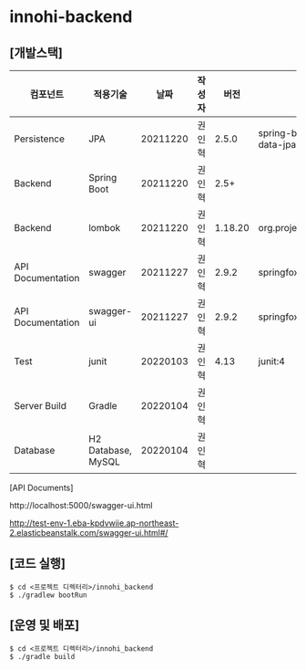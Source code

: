 # innohi-backend

## [개발스택]

|컴포넌트|적용기술|날짜|작성자|버전|비고|
|---|---|------|---|---|-----|
Persistence|JPA|20211220|권인혁|2.5.0|spring-boot-starter-data-jpa|
Backend|Spring Boot|20211220|권인혁|2.5+||
Backend|lombok|20211220|권인혁|1.18.20|org.projectlombok:lombok|
API Documentation|swagger|20211227|권인혁|2.9.2|springfox-swagger2|
API Documentation|swagger-ui|20211227|권인혁|2.9.2|springfox-swagger-ui|
Test|junit|20220103|권인혁|4.13|junit:4|
Server Build|Gradle|20220104|권인혁|||
Database|H2 Database, MySQL|20220104|권인혁|||

[API Documents]

http://localhost:5000/swagger-ui.html

http://test-env-1.eba-kpdvwiie.ap-northeast-2.elasticbeanstalk.com/swagger-ui.html#/

## [코드 실행]

```
$ cd <프로젝트 디렉터리>/innohi_backend
$ ./gradlew bootRun
```

## [운영 및 배포]

```
$ cd <프로젝트 디렉터리>/innohi_backend
$ ./gradle build
```
